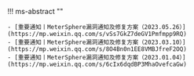 

!!! ms-abstract ""

    - [重要通知丨MeterSphere漏洞通知及修复方案（2023.05.26）](https://mp.weixin.qq.com/s/vSs7GkZ7deGV1Pmfmpp9RQ)
    - [重要通知丨MeterSphere漏洞通知及修复方案（2023.03.10）](https://mp.weixin.qq.com/s/8O4Bn0n1EE8VMBJfreF2OQ)
    - [重要通知丨MeterSphere漏洞通知及修复方案（2023.01.04）](https://mp.weixin.qq.com/s/6cIx6dqdBP3MhaOvefcaGw)
